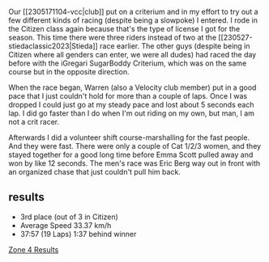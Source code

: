 Our [[2305171104-vcc|club]] put on a criterium and in my effort to try out a few different kinds of racing (despite being a slowpoke) I entered. I rode in the Citizen class again because that's the type of license I got for the season. This time there were three riders instead of two at the [[230527-stiedaclassic2023|Stieda]] race earlier. The other guys (despite being in Citizen where all genders can enter, we were all dudes) had raced the day before with the iGregari SugarBoddy Criterium, which was on the same course but in the opposite direction.

When the race began, Warren (also a Velocity club member) put in a good pace that I just couldn't hold for more than a couple of laps. Once I was dropped I could just go at my steady pace and lost about 5 seconds each lap. I did go faster than I do when I'm out riding on my own, but man, I am not a crit racer.

Afterwards I did a volunteer shift course-marshalling for the fast people. And they were fast. There were only a couple of Cat 1/2/3 women, and they stayed together for a good long time before Emma Scott pulled away and won by like 12 seconds. The men's race was Eric Berg way out in front with an organized chase that just couldn't pull him back.

## results
* 3rd place (out of 3 in Citizen)
* Average Speed 33.37 km/h
* 37:57 (19 Laps) 1:37 behind winner

[Zone 4 Results](https://zone4.ca/race/2023-07-07/3c72bc90/results)